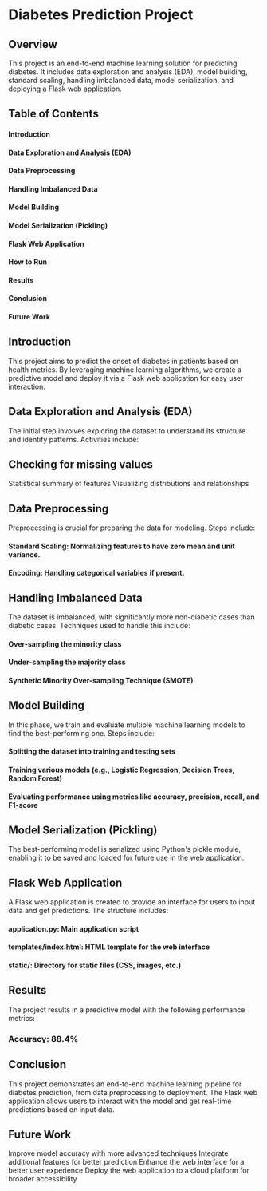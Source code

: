 # Diabetes Prediction Project
## Overview
This project is an end-to-end machine learning solution for predicting diabetes. It includes data exploration and analysis (EDA), model building, standard scaling, handling imbalanced data, model serialization, and deploying a Flask web application.

## Table of Contents
#### Introduction
#### Data Exploration and Analysis (EDA)
#### Data Preprocessing
#### Handling Imbalanced Data
#### Model Building
#### Model Serialization (Pickling)
#### Flask Web Application
#### How to Run
#### Results
#### Conclusion
#### Future Work
## Introduction
This project aims to predict the onset of diabetes in patients based on health metrics. By leveraging machine learning algorithms, we create a predictive model and deploy it via a Flask web application for easy user interaction.

## Data Exploration and Analysis (EDA)
The initial step involves exploring the dataset to understand its structure and identify patterns. Activities include:

## Checking for missing values
Statistical summary of features
Visualizing distributions and relationships

## Data Preprocessing
Preprocessing is crucial for preparing the data for modeling. Steps include:

#### Standard Scaling: Normalizing features to have zero mean and unit variance.
#### Encoding: Handling categorical variables if present.

## Handling Imbalanced Data
The dataset is imbalanced, with significantly more non-diabetic cases than diabetic cases. Techniques used to handle this include:

#### Over-sampling the minority class
#### Under-sampling the majority class
#### Synthetic Minority Over-sampling Technique (SMOTE)

## Model Building
In this phase, we train and evaluate multiple machine learning models to find the best-performing one. Steps include:

#### Splitting the dataset into training and testing sets
#### Training various models (e.g., Logistic Regression, Decision Trees, Random Forest)
#### Evaluating performance using metrics like accuracy, precision, recall, and F1-score

## Model Serialization (Pickling)
The best-performing model is serialized using Python's pickle module, enabling it to be saved and loaded for future use in the web application.


## Flask Web Application
A Flask web application is created to provide an interface for users to input data and get predictions. The structure includes:

#### application.py: Main application script
#### templates/index.html: HTML template for the web interface
#### static/: Directory for static files (CSS, images, etc.)


## Results
The project results in a predictive model with the following performance metrics:

### Accuracy: 88.4%
## Conclusion
This project demonstrates an end-to-end machine learning pipeline for diabetes prediction, from data preprocessing to deployment. The Flask web application allows users to interact with the model and get real-time predictions based on input data.

## Future Work
Improve model accuracy with more advanced techniques
Integrate additional features for better prediction
Enhance the web interface for a better user experience
Deploy the web application to a cloud platform for broader accessibility
